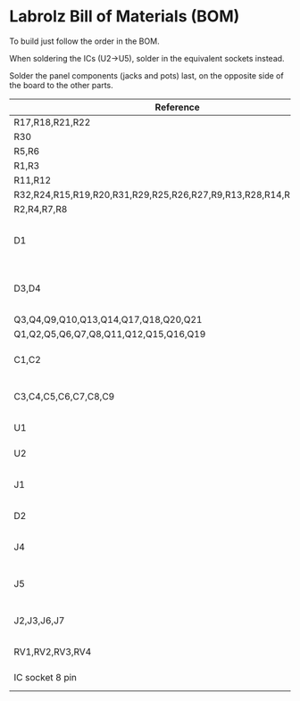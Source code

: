 # Labrolz Bill of Materials (BOM)

To build just follow the order in the BOM.

When soldering the ICs (U2->U5), solder in the equivalent sockets instead.

Solder the panel components (jacks and pots) last, on the opposite side of the board to the other parts.

| Reference | Quantity | Part | Notes |
|-----------|----------|------|-------|
| R17,R18,R21,R22 | 4 | 10k | |
| R30 | 1 | 100k | |
| R5,R6 | 2 | 2.2k | |
| R1,R3 | 2 | 220k | |
| R11,R12 | 2 | 2.2M | |
| R32,R24,R15,R19,R20,R31,R29,R25,R26,R27,R9,R13,R28,R14,R23,R16,R10 | 17 | 4.7k |
| R2,R4,R7,R8 | 4 | 470k | |
| D1 | 1 | 1N4001 | Reverse voltage protection diode |
| D3,D4 | 2 | BAT85 | Negative voltage protection diodes |
| Q3,Q4,Q9,Q10,Q13,Q14,Q17,Q18,Q20,Q21 | 10 | BC547 | |
| Q1,Q2,Q5,Q6,Q7,Q8,Q11,Q12,Q15,Q16,Q19 | 11 | BC557 | |
| C1,C2 | 2 | 10uF | Power conditioning caps |
| C3,C4,C5,C6,C7,C8,C9 | 7 | Choose your own | Hairy caps, see build note |
| U1 | 1 | L78L09 TO92 | Voltage regulator |
| U2 | 1 | TL072 | or use TL084 |
| J1 | 1 | Eurorack 2x5 shrouded male | |
| D2 | 1 | 3mm LED_D3.0mm | Standard brightness | 
| J4 | 1 | 2x4 female pin header socket | |
| J5 | 1 | 2x3 female pin header socket | |
| J2,J3,J6,J7 | 1 | Thonkiconn 3.5mm mono socket | |
| RV1,RV2,RV3,RV4 | 4 | 10k 9mm potentiometer | |
| IC socket 8 pin | 1 | DIP 8 pin socket | |